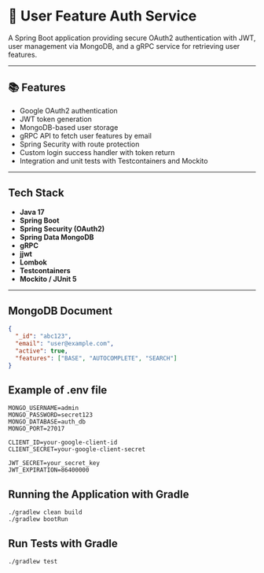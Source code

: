 # 🔐 User Feature Auth Service

A Spring Boot application providing secure OAuth2 authentication with JWT, user management via MongoDB, and a gRPC service for retrieving user features.

---

## 📚 Features

- Google OAuth2 authentication
- JWT token generation
- MongoDB-based user storage
- gRPC API to fetch user features by email
- Spring Security with route protection
- Custom login success handler with token return
- Integration and unit tests with Testcontainers and Mockito

---

## Tech Stack

- **Java 17**
- **Spring Boot**
- **Spring Security (OAuth2)**
- **Spring Data MongoDB**
- **gRPC**
- **jjwt**
- **Lombok**
- **Testcontainers**
- **Mockito / JUnit 5**

---

## MongoDB Document

```json
{
  "_id": "abc123",
  "email": "user@example.com",
  "active": true,
  "features": ["BASE", "AUTOCOMPLETE", "SEARCH"]
}
```

## Example of .env file
```
MONGO_USERNAME=admin
MONGO_PASSWORD=secret123
MONGO_DATABASE=auth_db
MONGO_PORT=27017

CLIENT_ID=your-google-client-id
CLIENT_SECRET=your-google-client-secret

JWT_SECRET=your_secret_key
JWT_EXPIRATION=86400000
```

## Running the Application with Gradle
```
./gradlew clean build
./gradlew bootRun
```

## Run Tests with Gradle
```
./gradlew test
```
